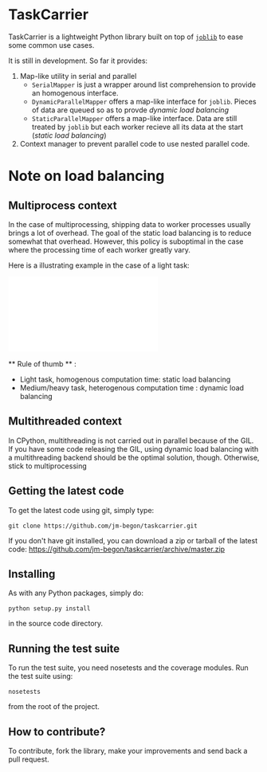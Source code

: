 TaskCarrier
===========
TaskCarrier is a lightweight Python library built on top of [`joblib`](https://pythonhosted.org/joblib/) to ease some common use cases.

It is still in development. So far it provides:

1. Map-like utility in serial and parallel
    * `SerialMapper` is just a wrapper around list comprehension to provide an homogenous interface.
    * `DynamicParallelMapper` offers a map-like interface for `joblib`. Pieces of data are queued so as to provde *dynamic load balancing*
    * `StaticParallelMapper` offers a map-like interface. Data are still treated by `joblib` but each worker recieve all its data at the start (*static load balancing*)
2. Context manager to prevent parallel code to use nested parallel code.

# Note on load balancing

## Multiprocess context
In the case of multiprocessing, shipping data to worker processes usually brings a lot of overhead. The goal of the static load balancing is to reduce somewhat that overhead. However, this policy is suboptimal in the case where the processing time of each worker greatly vary.

Here is a illustrating example in the case of a light task:

![Load balancing benchmark](inc_size_light_task.pdf)

** Rule of thumb ** :
* Light task, homogenous computation time: static load balancing
* Medium/heavy task, heterogenous computation time : dynamic load balancing

## Multithreaded context
In CPython, multithreading is not carried out in parallel because of the GIL. If you have some code releasing the GIL, using dynamic load balancing with a multithreading backend should be the optimal solution, though. Otherwise, stick to multiprocessing

Getting the latest code
-----------------------

To get the latest code using git, simply type:


    git clone https://github.com/jm-begon/taskcarrier.git

If you don't have git installed, you can download a zip or tarball of the
latest code: https://github.com/jm-begon/taskcarrier/archive/master.zip



Installing
----------

As with any Python packages, simply do:

    python setup.py install

in the source code directory.


Running the test suite
----------------------

To run the test suite, you need nosetests and the coverage modules.
Run the test suite using:

    nosetests

from the root of the project.


How to contribute?
------------------

To contribute, fork the library, make your improvements and send back a pull request.
